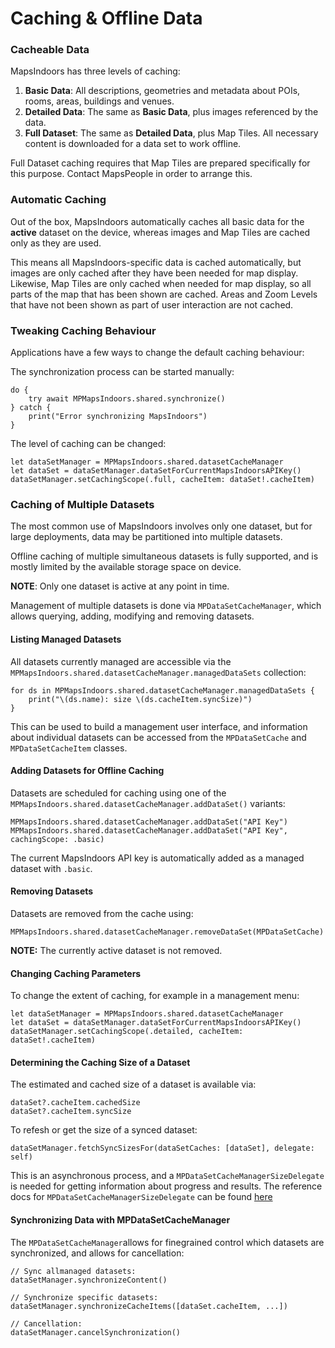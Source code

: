 # Caching & Offline Data

### Cacheable Data[​](https://docs.mapsindoors.com/offline-data#cacheable-data-2) <a href="#cacheable-data-2" id="cacheable-data-2"></a>

MapsIndoors has three levels of caching:

1. **Basic Data**: All descriptions, geometries and metadata about POIs, rooms, areas, buildings and venues.
2. **Detailed Data**: The same as **Basic Data**, plus images referenced by the data.
3. **Full Dataset**: The same as **Detailed Data**, plus Map Tiles. All necessary content is downloaded for a data set to work offline.

Full Dataset caching requires that Map Tiles are prepared specifically for this purpose. Contact MapsPeople in order to arrange this.

### Automatic Caching[​](https://docs.mapsindoors.com/offline-data#automatic-caching-2) <a href="#automatic-caching-2" id="automatic-caching-2"></a>

Out of the box, MapsIndoors automatically caches all basic data for the **active** dataset on the device, whereas images and Map Tiles are cached only as they are used.

This means all MapsIndoors-specific data is cached automatically, but images are only cached after they have been needed for map display. Likewise, Map Tiles are only cached when needed for map display, so all parts of the map that has been shown are cached. Areas and Zoom Levels that have not been shown as part of user interaction are not cached.

### Tweaking Caching Behaviour[​](https://docs.mapsindoors.com/offline-data#tweaking-caching-behaviour-2) <a href="#tweaking-caching-behaviour-2" id="tweaking-caching-behaviour-2"></a>

Applications have a few ways to change the default caching behaviour:

The synchronization process can be started manually:

```
do {
    try await MPMapsIndoors.shared.synchronize()
} catch {
    print("Error synchronizing MapsIndoors")
}
```

The level of caching can be changed:

```
let dataSetManager = MPMapsIndoors.shared.datasetCacheManager
let dataSet = dataSetManager.dataSetForCurrentMapsIndoorsAPIKey()
dataSetManager.setCachingScope(.full, cacheItem: dataSet!.cacheItem)
```

### Caching of Multiple Datasets[​](https://docs.mapsindoors.com/offline-data#caching-of-multiple-datasets-2) <a href="#caching-of-multiple-datasets-2" id="caching-of-multiple-datasets-2"></a>

The most common use of MapsIndoors involves only one dataset, but for large deployments, data may be partitioned into multiple datasets.

Offline caching of multiple simultaneous datasets is fully supported, and is mostly limited by the available storage space on device.

**NOTE**: Only one dataset is active at any point in time.

Management of multiple datasets is done via `MPDataSetCacheManager`, which allows querying, adding, modifying and removing datasets.

#### Listing Managed Datasets[​](https://docs.mapsindoors.com/offline-data#listing-managed-datasets-2) <a href="#listing-managed-datasets-2" id="listing-managed-datasets-2"></a>

All datasets currently managed are accessible via the `MPMapsIndoors.shared.datasetCacheManager.managedDataSets` collection:

```
for ds in MPMapsIndoors.shared.datasetCacheManager.managedDataSets {
    print("\(ds.name): size \(ds.cacheItem.syncSize)")
}
```

This can be used to build a management user interface, and information about individual datasets can be accessed from the `MPDataSetCache` and `MPDataSetCacheItem` classes.

#### Adding Datasets for Offline Caching[​](https://docs.mapsindoors.com/offline-data#adding-datasets-for-offline-caching-2) <a href="#adding-datasets-for-offline-caching-2" id="adding-datasets-for-offline-caching-2"></a>

Datasets are scheduled for caching using one of the `MPMapsIndoors.shared.datasetCacheManager.addDataSet()` variants:

```
MPMapsIndoors.shared.datasetCacheManager.addDataSet("API Key")
MPMapsIndoors.shared.datasetCacheManager.addDataSet("API Key", cachingScope: .basic)
```

The current MapsIndoors API key is automatically added as a managed dataset with `.basic`.

#### Removing Datasets[​](https://docs.mapsindoors.com/offline-data#removing-datasets-2) <a href="#removing-datasets-2" id="removing-datasets-2"></a>

Datasets are removed from the cache using:

```
MPMapsIndoors.shared.datasetCacheManager.removeDataSet(MPDataSetCache)
```

**NOTE:** The currently active dataset is not removed.

#### Changing Caching Parameters[​](https://docs.mapsindoors.com/offline-data#changing-caching-parameters-2) <a href="#changing-caching-parameters-2" id="changing-caching-parameters-2"></a>

To change the extent of caching, for example in a management menu:

```
let dataSetManager = MPMapsIndoors.shared.datasetCacheManager
let dataSet = dataSetManager.dataSetForCurrentMapsIndoorsAPIKey()
dataSetManager.setCachingScope(.detailed, cacheItem: dataSet!.cacheItem)
```

#### Determining the Caching Size of a Dataset[​](https://docs.mapsindoors.com/offline-data#determining-the-caching-size-of-a-dataset-2) <a href="#determining-the-caching-size-of-a-dataset-2" id="determining-the-caching-size-of-a-dataset-2"></a>

The estimated and cached size of a dataset is available via:

```
dataSet?.cacheItem.cachedSize
dataSet?.cacheItem.syncSize
```

To refesh or get the size of a synced dataset:

```
dataSetManager.fetchSyncSizesFor(dataSetCaches: [dataSet], delegate: self)
```

This is an asynchronous process, and a `MPDataSetCacheManagerSizeDelegate` is needed for getting information about progress and results. The reference docs for `MPDataSetCacheManagerSizeDelegate` can be found [here](https://app.mapsindoors.com/mapsindoors/reference/ios/4.2.1/documentation/mapsindoors/mpdatasetcachemanagersizedelegate)

#### Synchronizing Data with MPDataSetCacheManager[​](https://docs.mapsindoors.com/offline-data#synchronizing-data-with-mpdatasetcachemanager-2) <a href="#synchronizing-data-with-mpdatasetcachemanager-2" id="synchronizing-data-with-mpdatasetcachemanager-2"></a>

The `MPDataSetCacheManager`allows for finegrained control which datasets are synchronized, and allows for cancellation:

```
// Sync allmanaged datasets:
dataSetManager.synchronizeContent()

// Synchronize specific datasets:
dataSetManager.synchronizeCacheItems([dataSet.cacheItem, ...])

// Cancellation:
dataSetManager.cancelSynchronization()
```
